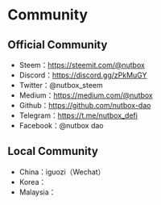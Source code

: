 # Community

## Official Community

* Steem：https://steemit.com/@nutbox
* Discord：https://discord.gg/zPkMuGY
* Twitter：@nutbox_steem
* Medium：https://medium.com/@nutbox
* Github：https://github.com/nutbox-dao
* Telegram：https://t.me/nutbox_defi
* Facebook：@nutbox dao

## Local Community

* China：iguozi（Wechat）
* Korea：
* Malaysia：

